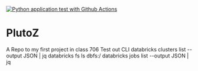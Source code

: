[![Python application test with Github Actions](https://github.com/nogibjj/PlutoZ/actions/workflows/main.yml/badge.svg)](https://github.com/nogibjj/PlutoZ/actions/workflows/main.yml)
# PlutoZ

A Repo to my first project in class 706
Test out CLI
databricks clusters list --output JSON | jq
databricks fs ls dbfs:/
databricks jobs list --output JSON | jq
